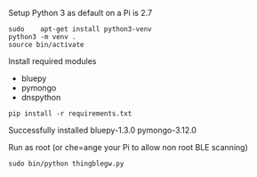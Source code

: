 Setup Python 3 as default on a Pi is 2.7

```
sudo    apt-get install python3-venv
python3 -m venv .
source bin/activate
```

Install required modules

* bluepy
* pymongo
* dnspython

```
pip install -r requirements.txt
```

Successfully installed bluepy-1.3.0 pymongo-3.12.0

Run as root (or che=ange your Pi to allow non root BLE scanning)

```
sudo bin/python thingblegw.py
```
